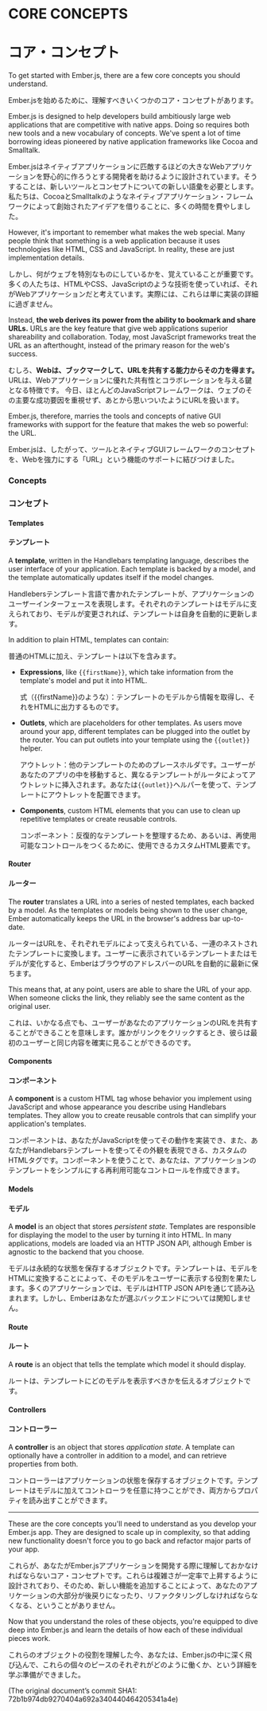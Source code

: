 # CORE CONCEPTS
# コア・コンセプト

To get started with Ember.js, there are a few core concepts you
should understand. 

Ember.jsを始めるために、理解すべきいくつかのコア・コンセプトがあります。

Ember.js is designed to help developers build ambitiously large web
applications that are competitive with native apps. Doing so requires
both new tools and a new vocabulary of concepts. We've spent a lot of
time borrowing ideas pioneered by native application frameworks like
Cocoa and Smalltalk.

Ember.jsはネイティブアプリケーションに匹敵するほどの大きなWebアプリケーションを野心的に作ろうとする開発者を助けるように設計されています。そうすることは、新しいツールとコンセプトについての新しい語彙を必要とします。私たちは、CocoaとSmalltalkのようなネイティブアプリケーション・フレームワークによって創始されたアイデアを借りることに、多くの時間を費やしました。

However, it's important to remember what makes the web special. Many
people think that something is a web application because it uses
technologies like HTML, CSS and JavaScript. In reality, these are just
implementation details.

しかし、何がウェブを特別なものにしているかを、覚えていることが重要です。多くの人たちは、HTMLやCSS、JavaScriptのような技術を使っていれば、それがWebアプリケーションだと考えています。実際には、これらは単に実装の詳細に過ぎません。

Instead, **the web derives its power from the ability to bookmark and
share URLs.** URLs are the key feature that give web applications
superior shareability and collaboration. Today, most JavaScript
frameworks treat the URL as an afterthought, instead of the primary
reason for the web's success.

むしろ、**Webは、ブックマークして、URLを共有する能力からその力を得ます。** URLは、Webアプリケーションに優れた共有性とコラボレーションを与える鍵となる特徴です。
今日、ほとんどのJavaScriptフレームワークは、ウェブのその主要な成功要因を重視せず、あとから思いついたようにURLを扱います。

Ember.js, therefore, marries the tools and concepts of native
GUI frameworks with support for the feature that makes the web so
powerful: the URL.

Ember.jsは、したがって、ツールとネイティブGUIフレームワークのコンセプトを、Webを強力にする「URL」という機能のサポートに結びつけました。

### Concepts
### コンセプト

#### Templates
#### テンプレート

A **template**, written in the Handlebars templating language, describes
the user interface of your application. Each template is backed by a
model, and the template automatically updates itself if the model changes.

Handlebersテンプレート言語で書かれたテンプレートが、アプリケーションのユーザーインターフェースを表現します。それぞれのテンプレートはモデルに支えられており、モデルが変更されれば、テンプレートは自身を自動的に更新します。

In addition to plain HTML, templates can contain:

普通のHTMLに加え、テンプレートは以下を含みます。

* **Expressions**, like `{{firstName}}`, which take information from
  the template's model and put it into HTML.
  
  式（{{firstName}}のような）：テンプレートのモデルから情報を取得し、それをHTMLに出力するものです。
* **Outlets**, which are placeholders for other templates. As users
  move around your app, different templates can be plugged into the
  outlet by the router. You can put outlets into your template using the
  `{{outlet}}` helper.
  
  アウトレット：他のテンプレートのためのプレースホルダです。ユーザーがあなたのアプリの中を移動すると、異なるテンプレートがルータによってアウトレットに挿入されます。あなたは`{{outlet}}`ヘルパーを使って、テンプレートにアウトレットを配置できます。  
* **Components**, custom HTML elements that you can use to clean up
  repetitive templates or create reusable controls.
  
  コンポーネント：反復的なテンプレートを整理するため、あるいは、再使用可能なコントロールをつくるために、使用できるカスタムHTML要素です。

#### Router
#### ルーター

The **router** translates a URL into a series of nested templates, each
backed by a model. As the templates or models being shown to the user
change, Ember automatically keeps the URL in the browser's address bar
up-to-date.

ルーターはURLを、それぞれモデルによって支えられている、一連のネストされたテンプレートに変換します。ユーザーに表示されているテンプレートまたはモデルが変化すると、EmberはブラウザのアドレスバーのURLを自動的に最新に保ちます。

This means that, at any point, users are able to share the URL of your
app. When someone clicks the link, they reliably see the same content as
the original user.

これは、いかなる点でも、ユーザーがあなたのアプリケーションのURLを共有することができることを意味します。誰かがリンクをクリックするとき、彼らは最初のユーザーと同じ内容を確実に見ることができるのです。

#### Components
#### コンポーネント

A **component** is a custom HTML tag whose behavior you implement using
JavaScript and whose appearance you describe using Handlebars templates.
They allow you to create reusable controls that can simplify your
application's templates.

コンポーネントは、あなたがJavaScriptを使ってその動作を実装でき、また、あなたがHandlebarsテンプレートを使ってその外観を表現できる、カスタムのHTMLタグです。コンポーネントを使うことで、あなたは、アプリケーションのテンプレートをシンプルにする再利用可能なコントロールを作成できます。

#### Models
#### モデル

A **model** is an object that stores _persistent state_. Templates are
responsible for displaying the model to the user by turning it into
HTML. In many applications, models are loaded via an HTTP JSON API,
although Ember is agnostic to the backend that you choose.

モデルは永続的な状態を保存するオブジェクトです。テンプレートは、モデルをHTMLに変換することによって、そのモデルをユーザーに表示する役割を果たします。多くのアプリケーションでは、モデルはHTTP JSON APIを通じて読み込まれます。しかし、Emberはあなたが選ぶバックエンドについては関知しません。

#### Route
#### ルート

A **route** is an object that tells the template which model it should
display.

ルートは、テンプレートにどのモデルを表示すべきかを伝えるオブジェクトです。

#### Controllers
#### コントローラー

A **controller** is an object that stores _application state_. A
template can optionally have a controller in addition to a model, and
can retrieve properties from both.

コントローラーはアプリケーションの状態を保存するオブジェクトです。テンプレートはモデルに加えてコントローラを任意に持つことができ、両方からプロパティを読み出すことができます。

---

These are the core concepts you'll need to understand as you develop
your Ember.js app. They are designed to scale up in complexity, so that
adding new functionality doesn't force you to go back and refactor major 
parts of your app.

これらが、あなたがEmber.jsアプリケーションを開発する際に理解しておかなければならないコア・コンセプトです。これらは複雑さが一定率で上昇するように設計されており、そのため、新しい機能を追加することによって、あなたのアプリケーションの大部分が後戻りになったり、リファクタリングしなければならなくなる、ということがありません。

Now that you understand the roles of these objects, you're equipped to
dive deep into Ember.js and learn the details of how each of these
individual pieces work.

これらのオブジェクトの役割を理解した今、あなたは、Ember.jsの中に深く飛び込んで、これらの個々のピースのそれぞれがどのように働くか、という詳細を学ぶ準備ができました。

(The original document’s commit SHA1: 72b1b974db9270404a692a340440464205341a4e)
